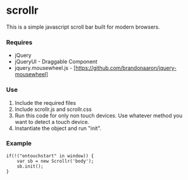 scrollr
=======

This is a simple javascript scroll bar built for modern browsers.

### Requires
*	jQuery
*	jQueryUI - Draggable Component
*	jquery.mousewheel.js - [https://github.com/brandonaaron/jquery-mousewheel]

### Use
1.	Include the required files
2.	Include scrollr.js and scrollr.css
3.	Run this code for only non touch devices. Use whatever method you want to detect a touch device.
4.	Instantiate the object and run "init".

### Example
	if(!("ontouchstart" in window)) {
		var sb = new Scrollr('body');
		sb.init();
	}